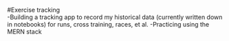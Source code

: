 #Exercise tracking  
-Building a tracking app to record my historical data (currently written down in notebooks) for runs, cross training, races, et al.
-Practicing using the MERN stack
